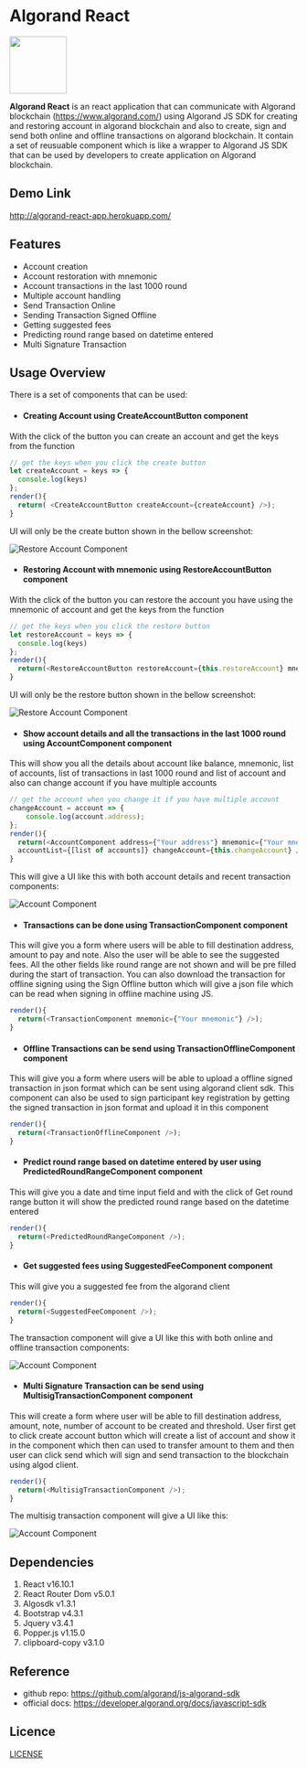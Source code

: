 # Algorand React

<img src="https://raw.githubusercontent.com/mmitrasish/algorand-sdk-react-component/master/src/assets/images/algorandicon.webp" width="100" height="100">

**Algorand React** is an react application that can communicate with Algorand blockchain (https://www.algorand.com/) using Algorand JS SDK for creating and restoring account in algorand blockchain and also to create, sign and send both online and offline transactions on algorand blockchain. It contain a set of reusuable component which is like a wrapper to Algorand JS SDK that can be used by developers to create application on Algorand blockchain. 

## Demo Link

http://algorand-react-app.herokuapp.com/

## Features

* Account creation
* Account restoration with mnemonic
* Account transactions in the last 1000 round
* Multiple account handling
* Send Transaction Online
* Sending Transaction Signed Offline
* Getting suggested fees
* Predicting round range based on datetime entered
* Multi Signature Transaction

## Usage Overview

There is a set of components that can be used:

* #### Creating Account using CreateAccountButton component

With the click of the button you can create an account and get the keys from the function

```javascript
// get the keys when you click the create button
let createAccount = keys => {
  console.log(keys)
};
render(){
  return( <CreateAccountButton createAccount={createAccount} />);
}
```

UI will only be the create button shown in the bellow screenshot:

![Restore Account Component](https://github.com/mmitrasish/algorand-sdk-react-component/blob/master/src/assets/images/screenshots/Screenshot3.png)

* #### Restoring Account with mnemonic using RestoreAccountButton component

With the click of the button you can restore the account you have using the mnemonic of account and get the keys from the function

```javascript
// get the keys when you click the restore button
let restoreAccount = keys => {
  console.log(keys)
};
render(){
  return(<RestoreAccountButton restoreAccount={this.restoreAccount} mnemonic={"your mnemonic"} />);
}
```

UI will only be the restore button shown in the bellow screenshot:

![Restore Account Component](https://github.com/mmitrasish/algorand-sdk-react-component/blob/master/src/assets/images/screenshots/Screenshot4.png)

* #### Show account details and all the transactions in the last 1000 round using AccountComponent component

This will show you all the details about account like balance, mnemonic, list of accounts, list of transactions in last 1000 round and list of account and also can change account if you have multiple accounts

```javascript
// get the account when you change it if you have multiple account
changeAccount = account => {
    console.log(account.address);
};
render(){
  return(<AccountComponent address={"Your address"} mnemonic={"Your mnemonic"} 
  accountList={[list of accounts]} changeAccount={this.changeAccount} />);
}
```

This will give a UI like this with both account details and recent transaction components: 

![Account Component](https://github.com/mmitrasish/algorand-sdk-react-component/blob/master/src/assets/images/screenshots/Screenshot5.png)

* #### Transactions can be done using TransactionComponent component

This will give you a form where users will be able to fill destination address, amount to pay and note. Also the user will be able to see the suggested fees. All the other fields like round range are not shown and will be pre filled during the start of transaction. You can also download the transaction for offline signing using the Sign Offline button which will give a json file which can be read when signing in offline machine using JS.

```javascript
render(){
  return(<TransactionComponent mnemonic={"Your mnemonic"} />);
}
```

* #### Offline Transactions can be send using TransactionOfflineComponent component

This will give you a form where users will be able to upload a offline signed transaction in json format which can be sent using algorand client sdk. This component can also be used to sign participant key registration by getting the signed transaction in json format and upload it in this component

```javascript
render(){
  return(<TransactionOfflineComponent />);
}
```

* #### Predict round range based on datetime entered by user using PredictedRoundRangeComponent component

This will give you a date and time input field and with the click of Get round range button it will show the predicted round range based on the datetime entered

```javascript
render(){
  return(<PredictedRoundRangeComponent />);
}
```

* #### Get suggested fees using SuggestedFeeComponent component

This will give you a suggested fee from the algorand client

```javascript
render(){
  return(<SuggestedFeeComponent />);
}
```

The transaction component will give a UI like this with both online and offline transaction components: 

![Account Component](https://github.com/mmitrasish/algorand-sdk-react-component/blob/master/src/assets/images/screenshots/Screenshot2.png)

* #### Multi Signature Transaction can be send using MultisigTransactionComponent component

This will create a form where user will be able to fill destination address, amount, note, number of account to be created and threshold. User first get to click create account button which will create a list of account and show it in the component which then can used to transfer amount to them and then user can click send which will sign and send transaction to the blockchain using algod client.

```javascript
render(){
  return(<MultisigTransactionComponent />);
}
```

The multisig transaction component will give a UI like this: 

![Account Component](https://github.com/mmitrasish/algorand-sdk-react-component/blob/master/src/assets/images/screenshots/Screenshot6.png)

## Dependencies

1. React v16.10.1
1. React Router Dom v5.0.1
1. Algosdk v1.3.1
1. Bootstrap v4.3.1
1. Jquery v3.4.1
1. Popper.js v1.15.0
1. clipboard-copy v3.1.0

## Reference

* github repo: https://github.com/algorand/js-algorand-sdk
* official docs: https://developer.algorand.org/docs/javascript-sdk

## Licence

[LICENSE](https://github.com/mmitrasish/algorand-sdk-react-component/blob/master/LICENSE)
